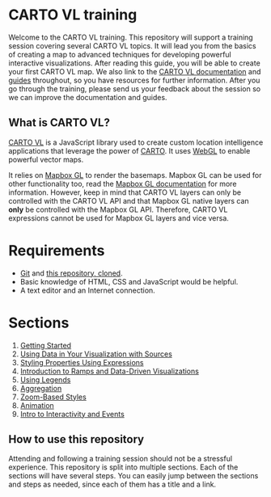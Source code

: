 # CARTO VL training

Welcome to the CARTO VL training. This repository will support a training session covering several CARTO VL topics. It will lead you from the basics of creating a map to advanced techniques for developing powerful interactive visualizations. After reading this guide, you will be able to create your first CARTO VL map. We also link to the [CARTO VL documentation](https://carto.com/developers/carto-vl/) and [guides](https://carto.com/developers/carto-vl/guides/introduction/) throughout, so you have resources for further information. After you go through the training, please send us your feedback about the session so we can improve the documentation and guides.

## What is CARTO VL?

[CARTO VL](https://github.com/cartodb/carto-vl) is a JavaScript library used to create custom location intelligence applications that leverage the power of [CARTO](https://carto.com/). It uses [WebGL](https://www.khronos.org/webgl/) to enable powerful vector maps.

It relies on [Mapbox GL](https://www.mapbox.com/mapbox-gl-js/api) to render the basemaps. Mapbox GL can be used for other functionality too, read the [Mapbox GL documentation](https://www.mapbox.com/mapbox-gl-js/api/) for more information. However, keep in mind that CARTO VL layers can only be controlled with the CARTO VL API and that Mapbox GL native layers can **only** be controlled with the Mapbox GL API. Therefore, CARTO VL expressions cannot be used for Mapbox GL layers and vice versa.

# Requirements

 - [Git](https://services.github.com/on-demand/github-cli/git-configuration) and [this repository, cloned](https://services.github.com/on-demand/github-cli/clone-repo-cli).
 - Basic knowledge of HTML, CSS and JavaScript would be helpful.
 - A text editor and an Internet connection.

# Sections

 1. [Getting Started](01-getting-started.md)
 2. [Using Data in Your Visualization with Sources](02-using-sources.md)
 3. [Styling Properties Using Expressions](03-style-with-expressions.md)
 4. [Introduction to Ramps and Data-Driven Visualizations](04-data-driven-styles.md)
 5. [Using Legends](05-legends.md)
 6. [Aggregation](06-cluster.md)
 7. [Zoom-Based Styles](07-zoom-based-styles.md)
 8. [Animation](08-animation.md)
 9. [Intro to Interactivity and Events](09-interactivity.md)

## How to use this repository

Attending and following a training session should not be a stressful experience. This repository is split into multiple sections. Each of the sections will have several steps. You can easily jump between the sections and steps as needed, since each of them has a title and a link.